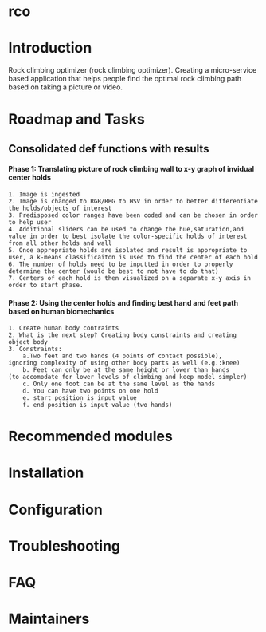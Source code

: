 # rco


# Introduction



Rock climbing optimizer (rock climbing optimizer). Creating a micro-service based application that helps people
find the optimal rock climbing path based on taking a picture or video. 


# Roadmap and Tasks

## Consolidated def functions with results 

#### Phase 1: Translating picture of rock climbing wall to x-y graph of invidual center holds
    1. Image is ingested
    2. Image is changed to RGB/RBG to HSV in order to better differentiate the holds/objects of interest
    3. Predisposed color ranges have been coded and can be chosen in order to help user 
    4. Additional sliders can be used to change the hue,saturation,and value in order to best isolate the color-specific holds of interest from all other holds and wall
    5. Once appropriate holds are isolated and result is appropriate to user, a k-means classificaiton is used to find the center of each hold
    6. The number of holds need to be inputted in order to properly determine the center (would be best to not have to do that)
    7. Centers of each hold is then visualized on a separate x-y axis in order to start phase.
    
#### Phase 2: Using the center holds and finding best hand and feet path based on human biomechanics 
    1. Create human body contraints
    2. What is the next step? Creating body constraints and creating object body
    3. Constraints:
        a.Two feet and two hands (4 points of contact possible),
    ignoring complexity of using other body parts as well (e.g.:knee)
        b. Feet can only be at the same height or lower than hands
    (to accomodate for lower levels of climbing and keep model simpler)
        c. Only one foot can be at the same level as the hands
        d. You can have two points on one hold
        e. start position is input value
        f. end position is input value (two hands)

    

# Recommended modules
# Installation
# Configuration
# Troubleshooting
# FAQ
# Maintainers
